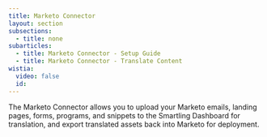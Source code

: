 ```yaml
---
title: Marketo Connector
layout: section
subsections:
  - title: none
subarticles:
  - title: Marketo Connector - Setup Guide
  - title: Marketo Connector - Translate Content
wistia:
  video: false
  id:
---
```



The Marketo Connector allows you to upload your Marketo emails, landing pages, forms, programs, and snippets to the Smartling Dashboard for translation, and export translated assets back into Marketo for deployment.